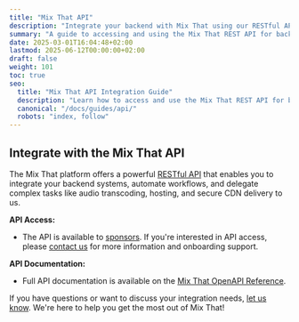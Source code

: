 ```yaml
---
title: "Mix That API"
description: "Integrate your backend with Mix That using our RESTful API. Learn about sponsor access, features, and documentation."
summary: "A guide to accessing and using the Mix That REST API for backend integration, automation, and more."
date: 2025-03-01T16:04:48+02:00
lastmod: 2025-06-12T00:00:00+02:00
draft: false
weight: 101
toc: true
seo:
  title: "Mix That API Integration Guide"
  description: "Learn how to access and use the Mix That REST API for backend integration, automation, and advanced workflows."
  canonical: "/docs/guides/api/"
  robots: "index, follow"
---
```


## Integrate with the Mix That API

The Mix That platform offers a powerful [RESTful API](https://aws.amazon.com/what-is/restful-api/) that enables you to integrate your backend systems, automate workflows, and delegate complex tasks like audio transcoding, hosting, and secure CDN delivery to us.

**API Access:**

- The API is available to [sponsors](/docs/reference/sponsor-this-project/). If you're interested in API access, please [contact us](/contact) for more information and onboarding support.

**API Documentation:**

- Full API documentation is available on the [Mix That OpenAPI Reference](/openapi).

If you have questions or want to discuss your integration needs, [let us know](/contact). We're here to help you get the most out of Mix That!
